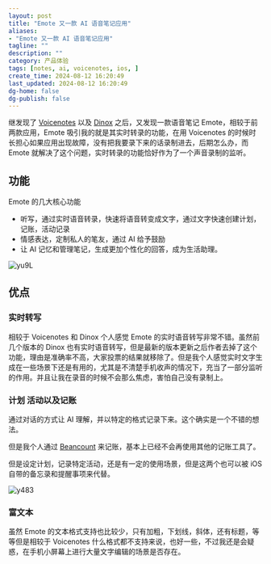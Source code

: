 ```yaml
---
layout: post
title: "Emote 又一款 AI 语音笔记应用"
aliases:
- "Emote 又一款 AI 语音笔记应用"
tagline: ""
description: ""
category: 产品体验
tags: [notes, ai, voicenotes, ios, ]
create_time: 2024-08-12 16:20:49
last_updated: 2024-08-12 16:20:49
dg-home: false
dg-publish: false
---
```


继发现了 [Voicenotes](https://blog.einverne.info/post/2024/06/voicenotes.html) 以及 [Dinox](https://blog.einverne.info/post/2024/07/dinox-voice-memo.html) 之后，又发现一款语音笔记 Emote，相较于前两款应用，Emote 吸引我的就是其实时转录的功能，在用 Voicenotes 的时候时长担心如果应用出现故障，没有把我要录下来的话录制进去，后期怎么办，而 Emote 就解决了这个问题，实时转录的功能恰好作为了一个声音录制的监听。

## 功能

Emote 的几大核心功能

- 听写，通过实时语音转录，快速将语音转变成文字，通过文字快速创建计划，记账，活动记录
- 情感表达，定制私人的笔友，通过 AI 给予鼓励
- 让 AI 记忆和管理笔记，生成更加个性化的回答，成为生活助理。

![yu9L](https://photo.einverne.info/images/2024/08/13/yu9L.png)

## 优点

### 实时转写

相较于 Voicenotes 和 Dinox 个人感觉 Emote 的实时语音转写非常不错。虽然前几个版本的 Dinox 也有实时语音转写，但是最新的版本更新之后作者去掉了这个功能，理由是准确率不高，大家投票的结果就移除了。但是我个人感觉实时文字生成在一些场景下还是有用的，尤其是不清楚手机收声的情况下，充当了一部分监听的作用。并且让我在录音的时候不会那么焦虑，害怕自己没有录制上。

### 计划 活动以及记账

通过对话的方式让 AI 理解，并以特定的格式记录下来。这个确实是一个不错的想法。

但是我个人通过 [Beancount](https://einverne.github.io/post/2021/02/beancount-introduction.html) 来记账，基本上已经不会再使用其他的记账工具了。

但是设定计划，记录特定活动，还是有一定的使用场景，但是这两个也可以被 iOS 自带的备忘录和提醒事项来代替。

![y483](https://photo.einverne.info/images/2024/08/13/y483.png)

### 富文本

虽然 Emote 的文本格式支持也比较少，只有加粗，下划线，斜体，还有标题，等等但是相较于 Voicenotes 什么格式都不支持来说，也好一些，不过我还是会疑惑，在手机小屏幕上进行大量文字编辑的场景是否存在。
